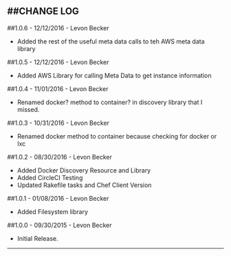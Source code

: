 ##CHANGE LOG
---

##1.0.6 - 12/12/2016 - Levon Becker
* Added the rest of the useful meta data calls to teh AWS meta data library

##1.0.5 - 12/12/2016 - Levon Becker
* Added AWS Library for calling Meta Data to get instance information

##1.0.4 - 11/01/2016 - Levon Becker
* Renamed docker? method to container? in discovery library that I missed.

##1.0.3 - 10/31/2016 - Levon Becker
* Renamed docker method to container because checking for docker or lxc

##1.0.2 - 08/30/2016 - Levon Becker
* Added Docker Discovery Resource and Library
* Added CircleCI Testing
* Updated Rakefile tasks and Chef Client Version

##1.0.1 - 01/08/2016 - Levon Becker
* Added Filesystem library

##1.0.0 - 09/30/2015 - Levon Becker
* Initial Release.

- - -